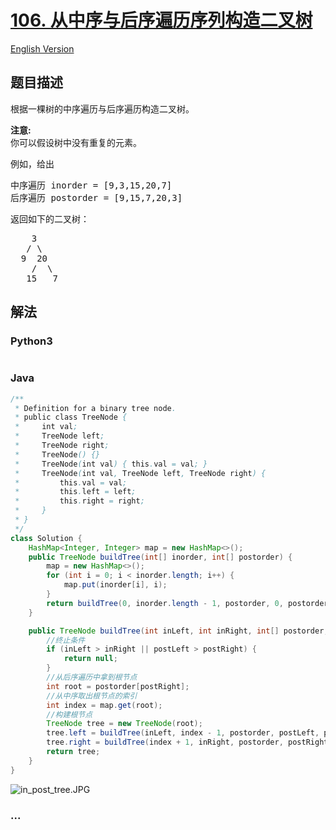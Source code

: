 # [106. 从中序与后序遍历序列构造二叉树](https://leetcode-cn.com/problems/construct-binary-tree-from-inorder-and-postorder-traversal)

[English Version](/solution/0100-0199/0106.Construct%20Binary%20Tree%20from%20Inorder%20and%20Postorder%20Traversal/README_EN.md)

## 题目描述

<!-- 这里写题目描述 -->

<p>根据一棵树的中序遍历与后序遍历构造二叉树。</p>

<p><strong>注意:</strong><br>
你可以假设树中没有重复的元素。</p>

<p>例如，给出</p>

<pre>中序遍历 inorder =&nbsp;[9,3,15,20,7]
后序遍历 postorder = [9,15,7,20,3]</pre>

<p>返回如下的二叉树：</p>

<pre>    3
   / \
  9  20
    /  \
   15   7
</pre>


## 解法

<!-- 这里可写通用的实现逻辑 -->

<!-- tabs:start -->

### **Python3**

<!-- 这里可写当前语言的特殊实现逻辑 -->

```python

```

### **Java**

<!-- 这里可写当前语言的特殊实现逻辑 -->

```java
/**
 * Definition for a binary tree node.
 * public class TreeNode {
 *     int val;
 *     TreeNode left;
 *     TreeNode right;
 *     TreeNode() {}
 *     TreeNode(int val) { this.val = val; }
 *     TreeNode(int val, TreeNode left, TreeNode right) {
 *         this.val = val;
 *         this.left = left;
 *         this.right = right;
 *     }
 * }
 */
class Solution {
    HashMap<Integer, Integer> map = new HashMap<>();
    public TreeNode buildTree(int[] inorder, int[] postorder) {
        map = new HashMap<>();
        for (int i = 0; i < inorder.length; i++) {
            map.put(inorder[i], i);
        }
        return buildTree(0, inorder.length - 1, postorder, 0, postorder.length - 1);
    }

    public TreeNode buildTree(int inLeft, int inRight, int[] postorder, int postLeft, int postRight) {
        //终止条件
        if (inLeft > inRight || postLeft > postRight) {
            return null;
        }
        //从后序遍历中拿到根节点
        int root = postorder[postRight];
        //从中序取出根节点的索引
        int index = map.get(root);
        //构建根节点
        TreeNode tree = new TreeNode(root);
        tree.left = buildTree(inLeft, index - 1, postorder, postLeft, postRight - inRight + index - 1);
        tree.right = buildTree(index + 1, inRight, postorder, postRight - inRight + index, postRight - 1);
        return tree;
    }
}
```
![in_post_tree.JPG](https://pic.leetcode-cn.com/1615811318-MUUgPs-in_post_tree.JPG)
### **...**

```

```

<!-- tabs:end -->
